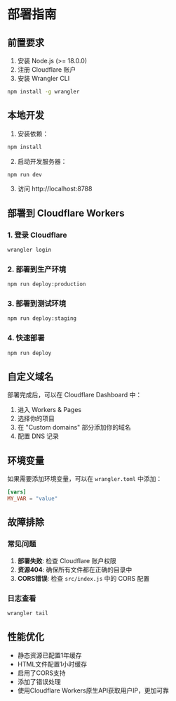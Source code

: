 # 部署指南

## 前置要求

1. 安装 Node.js (>= 18.0.0)
2. 注册 Cloudflare 账户
3. 安装 Wrangler CLI

```bash
npm install -g wrangler
```

## 本地开发

1. 安装依赖：
```bash
npm install
```

2. 启动开发服务器：
```bash
npm run dev
```

3. 访问 http://localhost:8788

## 部署到 Cloudflare Workers

### 1. 登录 Cloudflare

```bash
wrangler login
```

### 2. 部署到生产环境

```bash
npm run deploy:production
```

### 3. 部署到测试环境

```bash
npm run deploy:staging
```

### 4. 快速部署

```bash
npm run deploy
```

## 自定义域名

部署完成后，可以在 Cloudflare Dashboard 中：

1. 进入 Workers & Pages
2. 选择你的项目
3. 在 "Custom domains" 部分添加你的域名
4. 配置 DNS 记录

## 环境变量

如果需要添加环境变量，可以在 `wrangler.toml` 中添加：

```toml
[vars]
MY_VAR = "value"
```

## 故障排除

### 常见问题

1. **部署失败**: 检查 Cloudflare 账户权限
2. **资源404**: 确保所有文件都在正确的目录中
3. **CORS错误**: 检查 `src/index.js` 中的 CORS 配置

### 日志查看

```bash
wrangler tail
```

## 性能优化

- 静态资源已配置1年缓存
- HTML文件配置1小时缓存
- 启用了CORS支持
- 添加了错误处理
- 使用Cloudflare Workers原生API获取用户IP，更加可靠

